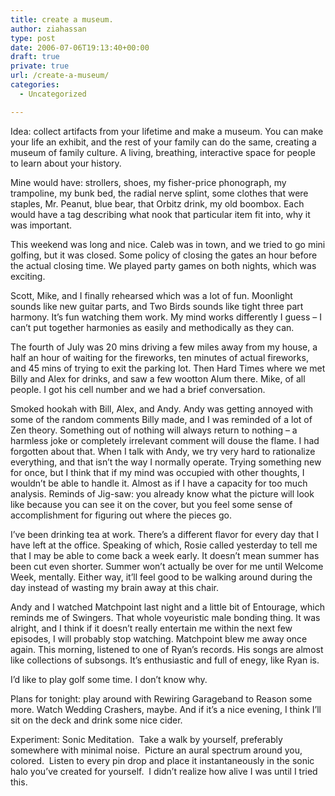 ```yaml
---
title: create a museum.
author: ziahassan
type: post
date: 2006-07-06T19:13:40+00:00
draft: true
private: true
url: /create-a-museum/
categories:
  - Uncategorized

---
```

Idea: collect artifacts from your lifetime and make a museum. You can make your life an exhibit, and the rest of your family can do the same, creating a museum of family culture. A living, breathing, interactive space for people to learn about your history.

Mine would have: strollers, shoes, my fisher-price phonograph, my trampoline, my bunk bed, the radial nerve splint, some clothes that were staples, Mr. Peanut, blue bear, that Orbitz drink, my old boombox. Each would have a tag describing what nook that particular item fit into, why it was important.

This weekend was long and nice. Caleb was in town, and we tried to go mini golfing, but it was closed. Some policy of closing the gates an hour before the actual closing time. We played party games on both nights, which was exciting.

Scott, Mike, and I finally rehearsed which was a lot of fun. Moonlight sounds like new guitar parts, and Two Birds sounds like tight three part harmony. It&#8217;s fun watching them work. My mind works differently I guess &#8211; I can&#8217;t put together harmonies as easily and methodically as they can.

The fourth of July was 20 mins driving a few miles away from my house, a half an hour of waiting for the fireworks, ten minutes of actual fireworks, and 45 mins of trying to exit the parking lot. Then Hard Times where we met Billy and Alex for drinks, and saw a few wootton Alum there. Mike, of all people. I got his cell number and we had a brief conversation.

Smoked hookah with Bill, Alex, and Andy. Andy was getting annoyed with some of the random comments Billy made, and I was reminded of a lot of Zen theory. Something out of nothing will always return to nothing &#8211; a harmless joke or completely irrelevant comment will douse the flame. I had forgotten about that. When I talk with Andy, we try very hard to rationalize everything, and that isn&#8217;t the way I normally operate. Trying something new for once, but I think that if my mind was occupied with other thoughts, I wouldn&#8217;t be able to handle it. Almost as if I have a capacity for too much analysis. Reminds of Jig-saw: you already know what the picture will look like because you can see it on the cover, but you feel some sense of accomplishment for figuring out where the pieces go.

I&#8217;ve been drinking tea at work. There&#8217;s a different flavor for every day that I have left at the office. Speaking of which, Rosie called yesterday to tell me that I may be able to come back a week early. It doesn&#8217;t mean summer has been cut even shorter. Summer won&#8217;t actually be over for me until Welcome Week, mentally. Either way, it&#8217;ll feel good to be walking around during the day instead of wasting my brain away at this chair.

Andy and I watched Matchpoint last night and a little bit of Entourage, which reminds me of Swingers. That whole voyeuristic male bonding thing. It was alright, and I think if it doesn&#8217;t really entertain me within the next few episodes, I will probably stop watching. Matchpoint blew me away once again. This morning, listened to one of Ryan&#8217;s records. His songs are almost like collections of subsongs. It&#8217;s enthusiastic and full of enegy, like Ryan is.

I&#8217;d like to play golf some time. I don&#8217;t know why.

Plans for tonight: play around with Rewiring Garageband to Reason some more. Watch Wedding Crashers, maybe. And if it&#8217;s a nice evening, I think I&#8217;ll sit on the deck and drink some nice cider.

Experiment: Sonic Meditation.  Take a walk by yourself, preferably somewhere with minimal noise.  Picture an aural spectrum around you, colored.  Listen to every pin drop and place it instantaneously in the sonic halo you&#8217;ve created for yourself.  I didn&#8217;t realize how alive I was until I tried this.